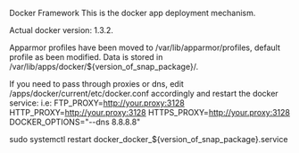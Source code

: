 Docker Framework
This is the docker app deployment mechanism.

Actual docker version: 1.3.2.

Apparmor profiles have been moved to /var/lib/apparmor/profiles, default profile as been modified.
Data is stored in /var/lib/apps/docker/${version_of_snap_package}/.

If you need to pass through proxies or dns, edit /apps/docker/current/etc/docker.conf accordingly and restart the docker service:
i.e:
FTP_PROXY=http://your.proxy:3128
HTTP_PROXY=http://your.proxy:3128
HTTPS_PROXY=http://your.proxy:3128
DOCKER_OPTIONS="--dns 8.8.8.8"

sudo systemctl restart docker_docker_${version_of_snap_package}.service
